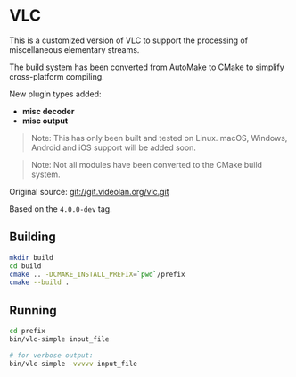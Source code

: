 # VLC

This is a customized version of VLC to support the processing of miscellaneous elementary streams.

The build system has been converted from AutoMake to CMake to simplify cross-platform compiling.

New plugin types added:
 * **misc decoder**
 * **misc output**
 
>Note: This has only been built and tested on Linux.  macOS, Windows, Android and iOS support will be added soon.

>Note: Not all modules have been converted to the CMake build system.

Original source: [git://git.videolan.org/vlc.git]()

Based on the `4.0.0-dev` tag.

## Building

```bash
mkdir build
cd build
cmake .. -DCMAKE_INSTALL_PREFIX=`pwd`/prefix
cmake --build .
```

## Running

```bash
cd prefix
bin/vlc-simple input_file

# for verbose output:
bin/vlc-simple -vvvvv input_file
```
